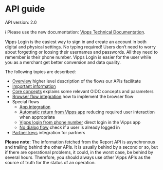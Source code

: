 <!-- START_METADATA
---
title: Introduction
sidebar_label: API guide
sidebar_position: 30
pagination_prev: Null
pagination_next: Null
---
END_METADATA -->

# API guide

API version: 2.0

<!-- START_COMMENT -->

ℹ️ Please use the new documentation:
[Vipps Technical Documentation](https://vippsas.github.io/vipps-developer-docs/).

<!-- END_COMMENT -->

Vipps Login is the easiest way to sign in and create an account in both digital and physical settings. No typing required! Users don’t need to worry about forgetting or loosing their usernames and passwords. All they need to remember is their phone number. Vipps Login is easier for the user while you as a merchant get better conversion and data quality.

The following topics are described:

- [Overview](overview.md) higher level description of the flows our APIs facilitate
- [Important information](important-information.md)
- [Core concepts](core-concepts.md) explains some relevant OIDC concepts and parameters
- [Browser flow integration](integration.md) how to implement the browser flow
- Special flows
    - [App integration](flows/app-integration.md)
    - [Automatic return from Vipps app](flows/automatic-return.md) reducing required user interaction when appropriate
    - [Vipps login from phone number](flows/ciba-flows.md) direct login in the Vipps app
    - [No dialog flow](flows/no-dialog.md) check if a user is already logged in
- [Partner keys](partner-keys.md) integration for partners

**Please note:** The information fetched from the Report API is
asynchronous and trailing behind the other APIs. It is usually behind
by a second or so, but if there are operational problems, it could, in the worst
case, be behind by several hours. Therefore, you should always use other
Vipps APIs as the source of truth for the status of an operation.
